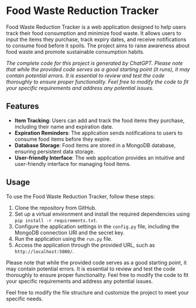 # Food Waste Reduction Tracker

Food Waste Reduction Tracker is a web application designed to help users track their food consumption and minimize food waste. It allows users to input the items they purchase, track expiry dates, and receive notifications to consume food before it spoils. The project aims to raise awareness about food waste and promote sustainable consumption habits.

*The complete code for this project is generated by ChatGPT. Please note that while the provided code serves as a good starting point (it runs), it may contain potential errors. It is essential to review and test the code thoroughly to ensure proper functionality. Feel free to modify the code to fit your specific requirements and address any potential issues.*

## Features

- **Item Tracking**: Users can add and track the food items they purchase, including their name and expiration date.
- **Expiration Reminders**: The application sends notifications to users to consume food items before they expire.
- **Database Storage**: Food items are stored in a MongoDB database, ensuring persistent data storage.
- **User-friendly Interface**: The web application provides an intuitive and user-friendly interface for managing food items.

## Usage

To use the Food Waste Reduction Tracker, follow these steps:

1. Clone the repository from GitHub.
2. Set up a virtual environment and install the required dependencies using `pip install -r requirements.txt`.
3. Configure the application settings in the `config.py` file, including the MongoDB connection URI and the secret key.
4. Run the application using the `run.py` file.
5. Access the application through the provided URL, such as `http://localhost:5000/`.

Please note that while the provided code serves as a good starting point, it may contain potential errors. It is essential to review and test the code thoroughly to ensure proper functionality. Feel free to modify the code to fit your specific requirements and address any potential issues.

Feel free to modify the file structure and customize the project to meet your specific needs.
